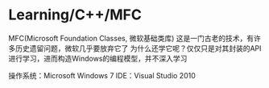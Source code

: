 ﻿# Learning/C++/MFC
MFC(Microsoft Foundation Classes, 微软基础类库)
这是一门古老的技术，有许多历史遗留问题，微软几乎要放弃它了
为什么还学它呢？仅仅只是对其封装的API进行学习，进而构造Windows的编程模型，并不深入学习

操作系统：Microsoft Windows 7
IDE：Visual Studio 2010

